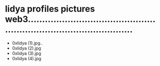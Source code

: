 # lidya profiles pictures web3..........................................................................................
- 0xlidya (1).jpg..
- 0xlidya (2).jpg
- 0xlidya (3).jpg
- 0xlidya (4).jpg
